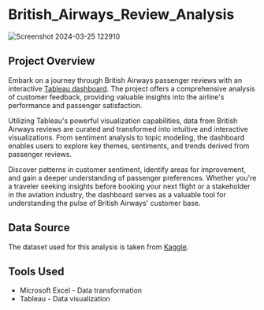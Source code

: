 # British_Airways_Review_Analysis

![Screenshot 2024-03-25 122910](https://github.com/Safeedha-7/British_Airways_Review_Analysis/assets/147964860/e6f084ce-09e6-4155-bc9a-7cad3b691d4f)


## Project Overview

Embark on a journey through British Airways passenger reviews with an interactive [Tableau dashboard](https://public.tableau.com/views/BritishAirwaysReview_17084449889350/Dashboard1?:language=en-US&:sid=&:display_count=n&:origin=viz_share_link). The project offers a comprehensive analysis of customer feedback, providing valuable insights into the airline's performance and passenger satisfaction.

Utilizing Tableau's powerful visualization capabilities, data from British Airways reviews are curated and transformed into intuitive and interactive visualizations. From sentiment analysis to topic modeling, the dashboard enables users to explore key themes, sentiments, and trends derived from passenger reviews.

Discover patterns in customer sentiment, identify areas for improvement, and gain a deeper understanding of passenger preferences. Whether you're a traveler seeking insights before booking your next flight or a stakeholder in the aviation industry, the dashboard serves as a valuable tool for understanding the pulse of British Airways' customer base.

## Data Source

The dataset used for this analysis is taken from [Kaggle](https://www.kaggle.com/datasets/dharun4772/british-airline-review-dataset).

## Tools Used

- Microsoft Excel - Data transformation
- Tableau - Data visualization
